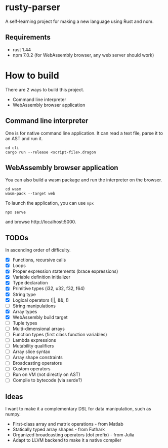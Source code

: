 # rusty-parser

A self-learning project for making a new language using Rust and nom.

## Requirements

* rust 1.44
* npm 7.0.2 (for WebAssembly browser, any web server should work)


# How to build

There are 2 ways to build this project.

* Command line interpreter
* WebAssembly browser application

## Command line interpreter

One is for native command line application.
It can read a text file, parse it to an AST and run it.

    cd cli
    cargo run --release <script-file>.dragon


## WebAssembly browser application

You can also build a wasm package and run the interpreter on the browser.

    cd wasm
    wasm-pack --target web

To launch the application, you can use `npx`

    npx serve

and browse http://localhost:5000.

## TODOs

In ascending order of difficulty.

* [x] Functions, recursive calls
* [x] Loops
* [x] Proper expression statements (brace expressions)
* [x] Variable definition initializer
* [x] Type declaration
* [x] Primitive types (i32, u32, f32, f64)
* [x] String type
* [x] Logical operators (||, &&, !)
* [ ] String manipulations
* [x] Array types
* [x] WebAssembly build target
* [ ] Tuple types
* [ ] Multi-dimensional arrays
* [ ] Function types (first class function variables)
* [ ] Lambda expressions
* [ ] Mutability qualifiers
* [ ] Array slice syntax
* [ ] Array shape constraints
* [ ] Broadcasting operators
* [ ] Custom operators
* [ ] Run on VM (not directly on AST)
* [ ] Compile to bytecode (via serde?)

## Ideas

I want to make it a complementary DSL for data manipulation, such as numpy.

* First-class array and matrix operations - from Matlab
* Statically typed array shapes - from Futhark
* Organized broadcasting operators (dot prefix) - from Julia
* Adapt to LLVM backend to make it a native compiler
